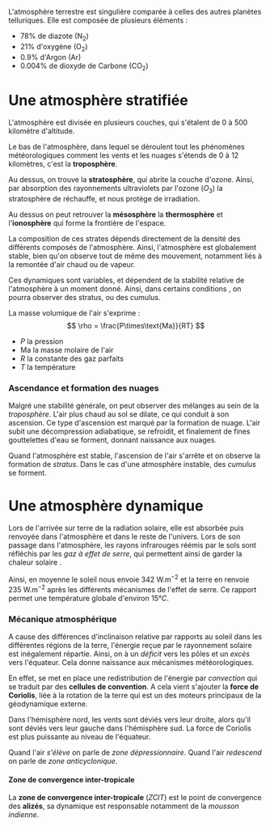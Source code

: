 
L'atmosphère terrestre est singulière comparée à celles des autres planètes telluriques. 
Elle est composée de plusieurs éléments :
 - $78\%$ de diazote ($\mathrm{N_2}$)
 - $21\%$ d'oxygène ($\mathrm{O_2}$)
 - $0.9\%$ d'Argon ($\mathrm{Ar}$)
 - $0.004\%$ de dioxyde de Carbone ($\mathrm{CO_2}$)

# Une atmosphère stratifiée

L'atmosphère est divisée en plusieurs couches, qui s'étalent de 0 à 500 kilomètre d'altitude.

Le bas de l'atmosphère, dans lequel se déroulent tout les phénomènes météorologiques comment les vents et les nuages s'étends de $0$ à $12$ kilomètres, c'est la **troposphère**.

Au dessus, on trouve la **stratosphère**, qui abrite la couche d'ozone. Ainsi, par absorption des rayonnements ultraviolets par l'ozone ($O_3$) la stratosphère de réchauffe, et nous protège de irradiation.

Au dessus on peut retrouver la **mésosphère** la **thermosphère** et l'**ionosphère** qui forme la frontière de l'espace.

La composition de ces strates dépends directement de la densité des différents composés de l'atmosphère. Ainsi, l'atmosphère est globalement stable, bien qu'on observe tout de même des mouvement, notamment liés à la remontée d'air chaud ou de vapeur.

Ces dynamiques sont variables, et dépendent de la stabilité relative de l'atmosphère à un moment donné. Ainsi, dans certains conditions , on pourra observer des stratus, ou des cumulus.

La masse volumique de l'air s'exprime :
$$
\rho = \frac{P\times\text{Ma}}{RT}
$$
 - $P$ la pression
 - $\text{Ma}$ la masse molaire de l'air
 - $R$ la constante des gaz parfaits
 - $T$ la température


### Ascendance et formation des nuages

Malgré une stabilité générale, on peut observer des mélanges au sein de la *troposphère*. L'air plus chaud au sol se dilate, ce qui conduit à son ascension. Ce type d'ascension est marqué par la formation de nuage. L'air subit une décompression adiabatique, se refroidit, et finalement de fines gouttelettes d'eau  se forment, donnant naissance aux nuages.

Quand l'atmosphère est stable, l'ascension de l'air s'arrête et on observe la formation de *stratus*. Dans le cas d'une atmosphère instable, des *cumulus* se forment.
# Une atmosphère dynamique

Lors de l'arrivée sur terre de la radiation solaire, elle est absorbée puis renvoyée dans l'atmosphère et dans le reste de l'univers. Lors de son passage dans l'atmosphère, les rayons infrarouges réémis par le sols sont réfléchis par les *gaz à effet de serre*, qui permettent ainsi de garder la chaleur solaire .

Ainsi, en moyenne le soleil nous envoie $342 \mathrm{ ~W.m^{-2}}$ et la terre en renvoie $235~\mathrm{W.m^{-2}}$ après les différents mécanismes de l'effet de serre. Ce rapport permet une température globale d'environ $15 °C$.
### Mécanique atmosphérique

A cause des différences d'inclinaison relative par rapports au soleil dans les différentes régions de la terre, l'énergie reçue par le rayonnement solaire est inégalement répartie. Ainsi, on à un *déficit* vers les pôles et un *excès* vers l'équateur. Cela donne naissance aux mécanismes météorologiques.

En effet, se met en place une redistribution de l'énergie par *convection* qui se traduit par des **cellules de convention**. A cela vient s'ajouter la **force de Coriolis**, liée à la rotation de la terre qui est un des moteurs principaux de la géodynamique externe. 

Dans l'hémisphère nord, les vents sont déviés vers leur droite, alors qu'il sont déviés vers leur gauche dans l'hémisphère sud. La force de Coriolis est plus puissante au niveau de l'équateur.

Quand l'air *s'élève* on parle de *zone dépressionnaire*.
Quand l'air *redescend* on parle de *zone anticyclonique*.

#### Zone de convergence inter-tropicale

La **zone de convergence inter-tropicale** (*ZCIT*) est le point de convergence des **alizés**, sa dynamique est responsable notamment de la *mousson indienne*.








